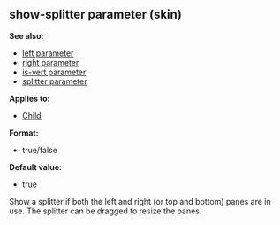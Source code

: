 ## show-splitter parameter (skin)
**See also:**
*   [left parameter](/%7Bskin%7D/param/left)
*   [right parameter](/%7Bskin%7D/param/right)
*   [is-vert parameter](/%7Bskin%7D/param/is-vert)
*   [splitter parameter](/%7Bskin%7D/param/splitter)
<!-- -->
**Applies to:**
*   [Child](/%7Bskin%7D/control/child)
<!-- -->
**Format:**
*   true/false
<!-- -->
**Default value:**
*   true


Show a splitter if both the left and right (or top and bottom)
panes are in use. The splitter can be dragged to resize the panes.